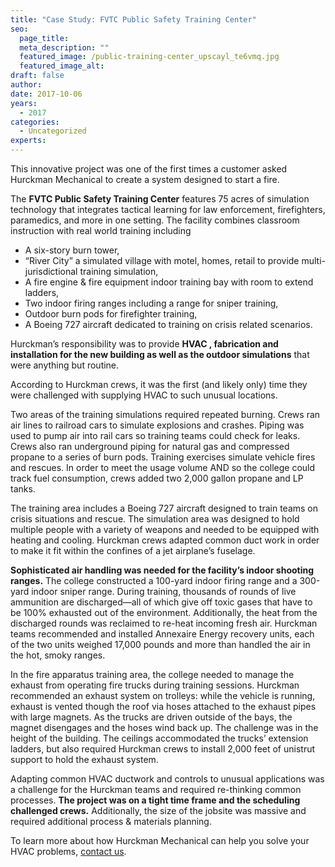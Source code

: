 ```yaml
---
title: "Case Study: FVTC Public Safety Training Center"
seo:
  page_title: 
  meta_description: ""
  featured_image: /public-training-center_upscayl_te6vmq.jpg
  featured_image_alt:
draft: false
author:
date: 2017-10-06
years: 
  - 2017
categories:
  - Uncategorized
experts: 
---
```


This innovative project was one of the first times a customer asked Hurckman Mechanical to create a system designed to start a fire.

The **FVTC Public Safety Training Center** features 75 acres of simulation technology that integrates tactical learning for law enforcement, firefighters, paramedics, and more in one setting. The facility combines classroom instruction with real world training including

*   A six-story burn tower,
*   “River City” a simulated village with motel, homes, retail to provide multi-jurisdictional training simulation,
*   A fire engine & fire equipment indoor training bay with room to extend ladders,
*   Two indoor firing ranges including a range for sniper training,
*   Outdoor burn pods for firefighter training,
*   A Boeing 727 aircraft dedicated to training on crisis related scenarios.

Hurckman’s responsibility was to provide **HVAC , fabrication and installation for the new building as well as the outdoor simulations** that were anything but routine.

According to Hurckman crews, it was the first (and likely only) time they were challenged with supplying HVAC to such unusual locations.

Two areas of the training simulations required repeated burning. Crews ran air lines to railroad cars to simulate explosions and crashes. Piping was used to pump air into rail cars so training teams could check for leaks. Crews also ran underground piping for natural gas and compressed propane to a series of burn pods. Training exercises simulate vehicle fires and rescues. In order to meet the usage volume AND so the college could track fuel consumption, crews added two 2,000 gallon propane and LP tanks.

The training area includes a Boeing 727 aircraft designed to train teams on crisis situations and rescue. The simulation area was designed to hold multiple people with a variety of weapons and needed to be equipped with heating and cooling. Hurckman crews adapted common duct work in order to make it fit within the confines of a jet airplane’s fuselage.

**Sophisticated air handling was needed for the facility’s indoor shooting ranges.** The college constructed a 100-yard indoor firing range and a 300-yard indoor sniper range. During training, thousands of rounds of live ammunition are discharged—all of which give off toxic gases that have to be 100% exhausted out of the environment. Additionally, the heat from the discharged rounds was reclaimed to re-heat incoming fresh air. Hurckman teams recommended and installed Annexaire Energy recovery units, each of the two units weighed 17,000 pounds and more than handled the air in the hot, smoky ranges.

In the fire apparatus training area, the college needed to manage the exhaust from operating fire trucks during training sessions. Hurckman recommended an exhaust system on trolleys: while the vehicle is running, exhaust is vented though the roof via hoses attached to the exhaust pipes with large magnets. As the trucks are driven outside of the bays, the magnet disengages and the hoses wind back up. The challenge was in the height of the building. The ceilings accommodated the trucks’ extension ladders, but also required Hurckman crews to install 2,000 feet of unistrut support to hold the exhaust system.

Adapting common HVAC ductwork and controls to unusual applications was a challenge for the Hurckman teams and required re-thinking common processes. **The project was on a tight time frame and the scheduling challenged crews.** Additionally, the size of the jobsite was massive and required additional process & materials planning.

To learn more about how Hurckman Mechanical can help you solve your HVAC problems, [contact us](/contact/). 